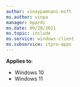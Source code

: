 ```yaml
---
author: vinaypamnani-msft
ms.author: vinpa
manager: bpardi
ms.date: 09/28/2021
ms.topic: include
ms.service: windows-client
ms.subservice: itpro-apps
---
```


**Applies to**:

- Windows 10
- Windows 11
